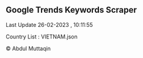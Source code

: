 

## Google Trends Keywords Scraper 
 
Last Update 26-02-2023 , 10:11:55

Country List :
VIETNAM.json



© Abdul Muttaqin 
